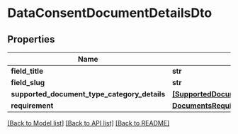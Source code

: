 # DataConsentDocumentDetailsDto


## Properties
Name | Type | Description | Notes
------------ | ------------- | ------------- | -------------
**field_title** | **str** |  | 
**field_slug** | **str** |  | 
**supported_document_type_category_details** | [**[SupportedDocumentTypeCategoryDetailsDto]**](SupportedDocumentTypeCategoryDetailsDto.md) |  | 
**requirement** | [**DocumentsRequired**](DocumentsRequired.md) |  | 

[[Back to Model list]](../README.md#documentation-for-models) [[Back to API list]](../README.md#documentation-for-api-endpoints) [[Back to README]](../README.md)


